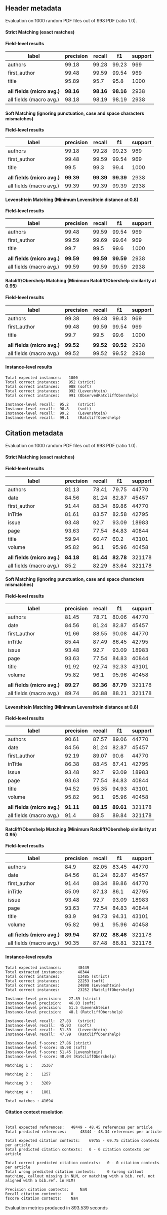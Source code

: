 
## Header metadata 

Evaluation on 1000 random PDF files out of 998 PDF (ratio 1.0).

#### Strict Matching (exact matches)

**Field-level results**

| label            |  precision |   recall  |     f1     | support |
|---               |---         |---        |---         |---      |
| authors | 99.18 | 99.28 | 99.23 | 969 |
| first_author | 99.48 | 99.59 | 99.54 | 969 |
| title | 95.89 | 95.7 | 95.8 | 1000 |
|                  |            |           |            |         |
| **all fields (micro avg.)** | **98.16** | **98.16** | **98.16** | 2938 |
| all fields (macro avg.) | 98.18 | 98.19 | 98.19 | 2938 |



#### Soft Matching (ignoring punctuation, case and space characters mismatches)

**Field-level results**

| label            |  precision |   recall  |     f1     | support |
|---               |---         |---        |---         |---      |
| authors | 99.18 | 99.28 | 99.23 | 969 |
| first_author | 99.48 | 99.59 | 99.54 | 969 |
| title | 99.5 | 99.3 | 99.4 | 1000 |
|                  |            |           |            |         |
| **all fields (micro avg.)** | **99.39** | **99.39** | **99.39** | 2938 |
| all fields (macro avg.) | 99.39 | 99.39 | 99.39 | 2938 |



#### Levenshtein Matching (Minimum Levenshtein distance at 0.8)

**Field-level results**

| label            |  precision |   recall  |     f1     | support |
|---               |---         |---        |---         |---      |
| authors | 99.48 | 99.59 | 99.54 | 969 |
| first_author | 99.59 | 99.69 | 99.64 | 969 |
| title | 99.7 | 99.5 | 99.6 | 1000 |
|                  |            |           |            |         |
| **all fields (micro avg.)** | **99.59** | **99.59** | **99.59** | 2938 |
| all fields (macro avg.) | 99.59 | 99.59 | 99.59 | 2938 |



#### Ratcliff/Obershelp Matching (Minimum Ratcliff/Obershelp similarity at 0.95)

**Field-level results**

| label            |  precision |   recall  |     f1     | support |
|---               |---         |---        |---         |---      |
| authors | 99.38 | 99.48 | 99.43 | 969 |
| first_author | 99.48 | 99.59 | 99.54 | 969 |
| title | 99.7 | 99.5 | 99.6 | 1000 |
|                  |            |           |            |         |
| **all fields (micro avg.)** | **99.52** | **99.52** | **99.52** | 2938 |
| all fields (macro avg.) | 99.52 | 99.52 | 99.52 | 2938 |


#### Instance-level results

```
Total expected instances: 	1000
Total correct instances: 	952 (strict) 
Total correct instances: 	988 (soft) 
Total correct instances: 	992 (Levenshtein) 
Total correct instances: 	991 (ObservedRatcliffObershelp) 

Instance-level recall:	95.2	(strict) 
Instance-level recall:	98.8	(soft) 
Instance-level recall:	99.2	(Levenshtein) 
Instance-level recall:	99.1	(RatcliffObershelp) 
```


## Citation metadata 

Evaluation on 1000 random PDF files out of 998 PDF (ratio 1.0).

#### Strict Matching (exact matches)

**Field-level results**

| label            |  precision |   recall  |     f1     | support |
|---               |---         |---        |---         |---      |
| authors | 81.13 | 78.41 | 79.75 | 44770 |
| date | 84.56 | 81.24 | 82.87 | 45457 |
| first_author | 91.44 | 88.34 | 89.86 | 44770 |
| inTitle | 81.61 | 83.57 | 82.58 | 42795 |
| issue | 93.48 | 92.7 | 93.09 | 18983 |
| page | 93.63 | 77.54 | 84.83 | 40844 |
| title | 59.94 | 60.47 | 60.2 | 43101 |
| volume | 95.82 | 96.1 | 95.96 | 40458 |
|                  |            |           |            |         |
| **all fields (micro avg.)** | **84.18** | **81.44** | **82.78** | 321178 |
| all fields (macro avg.) | 85.2 | 82.29 | 83.64 | 321178 |



#### Soft Matching (ignoring punctuation, case and space characters mismatches)

**Field-level results**

| label            |  precision |   recall  |     f1     | support |
|---               |---         |---        |---         |---      |
| authors | 81.45 | 78.71 | 80.06 | 44770 |
| date | 84.56 | 81.24 | 82.87 | 45457 |
| first_author | 91.66 | 88.55 | 90.08 | 44770 |
| inTitle | 85.44 | 87.49 | 86.45 | 42795 |
| issue | 93.48 | 92.7 | 93.09 | 18983 |
| page | 93.63 | 77.54 | 84.83 | 40844 |
| title | 91.92 | 92.74 | 92.33 | 43101 |
| volume | 95.82 | 96.1 | 95.96 | 40458 |
|                  |            |           |            |         |
| **all fields (micro avg.)** | **89.27** | **86.36** | **87.79** | 321178 |
| all fields (macro avg.) | 89.74 | 86.88 | 88.21 | 321178 |



#### Levenshtein Matching (Minimum Levenshtein distance at 0.8)

**Field-level results**

| label            |  precision |   recall  |     f1     | support |
|---               |---         |---        |---         |---      |
| authors | 90.61 | 87.57 | 89.06 | 44770 |
| date | 84.56 | 81.24 | 82.87 | 45457 |
| first_author | 92.19 | 89.07 | 90.6 | 44770 |
| inTitle | 86.38 | 88.45 | 87.41 | 42795 |
| issue | 93.48 | 92.7 | 93.09 | 18983 |
| page | 93.63 | 77.54 | 84.83 | 40844 |
| title | 94.52 | 95.35 | 94.93 | 43101 |
| volume | 95.82 | 96.1 | 95.96 | 40458 |
|                  |            |           |            |         |
| **all fields (micro avg.)** | **91.11** | **88.15** | **89.61** | 321178 |
| all fields (macro avg.) | 91.4 | 88.5 | 89.84 | 321178 |



#### Ratcliff/Obershelp Matching (Minimum Ratcliff/Obershelp similarity at 0.95)

**Field-level results**

| label            |  precision |   recall  |     f1     | support |
|---               |---         |---        |---         |---      |
| authors | 84.9 | 82.05 | 83.45 | 44770 |
| date | 84.56 | 81.24 | 82.87 | 45457 |
| first_author | 91.44 | 88.34 | 89.86 | 44770 |
| inTitle | 85.09 | 87.13 | 86.1 | 42795 |
| issue | 93.48 | 92.7 | 93.09 | 18983 |
| page | 93.63 | 77.54 | 84.83 | 40844 |
| title | 93.9 | 94.73 | 94.31 | 43101 |
| volume | 95.82 | 96.1 | 95.96 | 40458 |
|                  |            |           |            |         |
| **all fields (micro avg.)** | **89.94** | **87.02** | **88.46** | 321178 |
| all fields (macro avg.) | 90.35 | 87.48 | 88.81 | 321178 |


#### Instance-level results

```
Total expected instances: 		48449
Total extracted instances: 		48344
Total correct instances: 		13485 (strict) 
Total correct instances: 		22253 (soft) 
Total correct instances: 		24898 (Levenshtein) 
Total correct instances: 		23252 (RatcliffObershelp) 

Instance-level precision:	27.89 (strict) 
Instance-level precision:	46.03 (soft) 
Instance-level precision:	51.5 (Levenshtein) 
Instance-level precision:	48.1 (RatcliffObershelp) 

Instance-level recall:	27.83	(strict) 
Instance-level recall:	45.93	(soft) 
Instance-level recall:	51.39	(Levenshtein) 
Instance-level recall:	47.99	(RatcliffObershelp) 

Instance-level f-score:	27.86 (strict) 
Instance-level f-score:	45.98 (soft) 
Instance-level f-score:	51.45 (Levenshtein) 
Instance-level f-score:	48.04 (RatcliffObershelp) 

Matching 1 :	35367

Matching 2 :	1257

Matching 3 :	3269

Matching 4 :	1801

Total matches :	41694
```


#### Citation context resolution
```

Total expected references: 	 48449 - 48.45 references per article
Total predicted references: 	 48344 - 48.34 references per article

Total expected citation contexts: 	 69755 - 69.75 citation contexts per article
Total predicted citation contexts: 	 0 - 0 citation contexts per article

Total correct predicted citation contexts: 	 0 - 0 citation contexts per article
Total wrong predicted citation contexts: 	 0 (wrong callout matching, callout missing in NLM, or matching with a bib. ref. not aligned with a bib.ref. in NLM)

Precision citation contexts: 	 NaN
Recall citation contexts: 	 0
fscore citation contexts: 	 NaN
```

Evaluation metrics produced in 893.539 seconds
